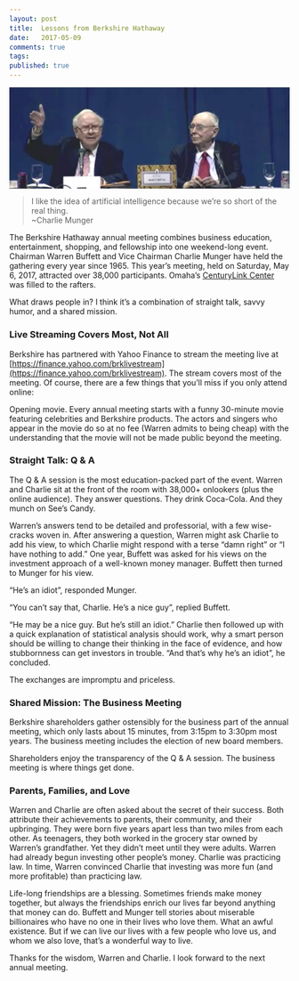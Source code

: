 ```yaml
---
layout: post
title:  Lessons from Berkshire Hathaway
date:   2017-05-09
comments: true
tags: 
published: true
---
```


<img src="/images/buffett_munger.jpg" align="center" alt="Warren Buffett and Charlie Munger" title="Warren Buffett and Charlie Munger">

>I like the idea of artificial intelligence because we’re so short of the real thing.
<br/>~Charlie Munger

The Berkshire Hathaway annual meeting combines business education, entertainment, shopping, and fellowship into one weekend-long event. Chairman Warren Buffett and Vice Chairman Charlie Munger have held the gathering every year since 1965. This year’s meeting, held on Saturday, May 6, 2017, attracted over 38,000 participants. Omaha’s [CenturyLink Center](http://www.centurylinkcenteromaha.com/ConventionCenter/ConventionCenterHome.aspx)  was filled to the rafters.

What draws people in? I think it’s a combination of straight talk, savvy humor, and a shared mission.

<!--more-->

### Live Streaming Covers Most, Not All

Berkshire has partnered with Yahoo Finance to stream the meeting live at [https://finance.yahoo.com/brklivestream](https://finance.yahoo.com/brklivestream). The stream covers most of the meeting. Of course, there are a few things that you’ll miss if you only attend online:

Opening movie. Every annual meeting starts with a funny 30-minute movie featuring  celebrities and Berkshire products. The actors and singers who appear in the movie do so at no fee (Warren admits to being cheap) with the understanding that the movie will not be made public beyond the meeting. 

### Straight Talk: Q & A

The Q & A session is the most education-packed part of the event. Warren and Charlie sit at the front of the room with 38,000+ onlookers (plus the online audience). They answer questions. They drink Coca-Cola. And they munch on See’s Candy.

Warren’s answers tend to be detailed and professorial, with a few wise-cracks woven in. After answering a question, Warren might ask Charlie to add his view, to which Charlie might respond with a terse “damn right” or “I have nothing to add.” One year, Buffett was asked for his views on the investment approach of a well-known money manager. Buffett then turned to Munger for his view.

“He’s an idiot”, responded Munger.

“You can’t say that, Charlie. He’s a nice guy”, replied Buffett.

“He may be a nice guy. But he’s still an idiot.” Charlie then followed up with a quick explanation of statistical analysis should work, why a smart person should be willing to change their thinking in the face of evidence, and how stubbornness can get investors in trouble. “And that’s why he’s an idiot”, he concluded.

The exchanges are impromptu and priceless.

### Shared Mission: The Business Meeting

Berkshire shareholders gather ostensibly for the business part of the annual meeting, which only lasts about 15 minutes, from 3:15pm to 3:30pm most years. The business meeting includes the election of new board members.

Shareholders enjoy the transparency of the Q & A session. The business meeting is where things get done. 

### Parents, Families, and Love

Warren and Charlie are often asked about the secret of their success. Both attribute their achievements to parents, their community, and their upbringing. They were born five years apart less than two miles from each other. As teenagers, they both worked in the grocery star owned by Warren’s grandfather. Yet they didn’t meet until they were adults. Warren had already begun investing other people’s money. Charlie was practicing law. In time, Warren convinced Charlie that investing was more fun (and more profitable) than practicing law.

Life-long friendships are a blessing. Sometimes friends make money together, but always the friendships enrich our lives far beyond anything that money can do. Buffett and Munger tell stories about miserable billionaires who have no one in their lives who love them. What an awful existence. But if we can live our lives with a few people who love us, and whom we also love, that’s a wonderful way to live.

Thanks for the wisdom, Warren and Charlie. I look forward to the next annual meeting.
